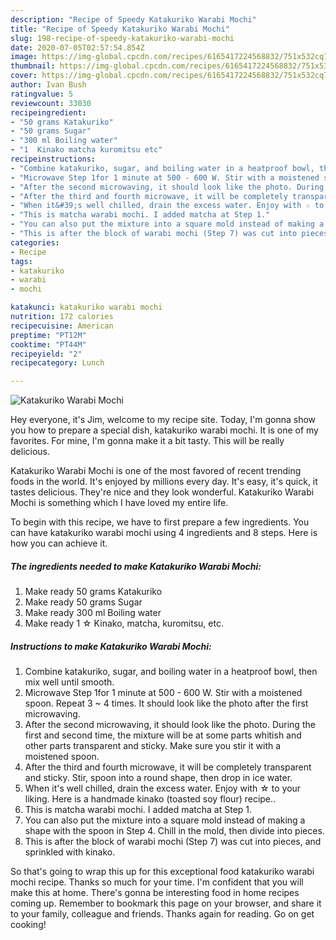 ```yaml
---
description: "Recipe of Speedy Katakuriko Warabi Mochi"
title: "Recipe of Speedy Katakuriko Warabi Mochi"
slug: 198-recipe-of-speedy-katakuriko-warabi-mochi
date: 2020-07-05T02:57:54.854Z
image: https://img-global.cpcdn.com/recipes/6165417224568832/751x532cq70/katakuriko-warabi-mochi-recipe-main-photo.jpg
thumbnail: https://img-global.cpcdn.com/recipes/6165417224568832/751x532cq70/katakuriko-warabi-mochi-recipe-main-photo.jpg
cover: https://img-global.cpcdn.com/recipes/6165417224568832/751x532cq70/katakuriko-warabi-mochi-recipe-main-photo.jpg
author: Ivan Bush
ratingvalue: 5
reviewcount: 33030
recipeingredient:
- "50 grams Katakuriko"
- "50 grams Sugar"
- "300 ml Boiling water"
- "1  Kinako matcha kuromitsu etc"
recipeinstructions:
- "Combine katakuriko, sugar, and boiling water in a heatproof bowl, then mix well until smooth."
- "Microwave Step 1for 1 minute at 500 - 600 W. Stir with a moistened spoon. Repeat 3 ~ 4 times. It should look like the photo after the first microwaving."
- "After the second microwaving, it should look like the photo. During the first and second time, the mixture will be at some parts whitish and other parts transparent and sticky. Make sure you stir it with a moistened spoon."
- "After the third and fourth microwave, it will be completely transparent and sticky. Stir, spoon into a round shape, then drop in ice water."
- "When it&#39;s well chilled, drain the excess water. Enjoy with ☆ to your liking.  Here is a handmade kinako (toasted soy flour) recipe.."
- "This is matcha warabi mochi. I added matcha at Step 1."
- "You can also put the mixture into a square mold instead of making a shape with the spoon in Step 4. Chill in the mold, then divide into pieces."
- "This is after the block of warabi mochi (Step 7) was cut into pieces, and sprinkled with kinako."
categories:
- Recipe
tags:
- katakuriko
- warabi
- mochi

katakunci: katakuriko warabi mochi 
nutrition: 172 calories
recipecuisine: American
preptime: "PT12M"
cooktime: "PT44M"
recipeyield: "2"
recipecategory: Lunch

---
```



![Katakuriko Warabi Mochi](https://img-global.cpcdn.com/recipes/6165417224568832/751x532cq70/katakuriko-warabi-mochi-recipe-main-photo.jpg)

Hey everyone, it's Jim, welcome to my recipe site. Today, I'm gonna show you how to prepare a special dish, katakuriko warabi mochi. It is one of my favorites. For mine, I'm gonna make it a bit tasty. This will be really delicious.

Katakuriko Warabi Mochi is one of the most favored of recent trending foods in the world. It's enjoyed by millions every day. It's easy, it's quick, it tastes delicious. They're nice and they look wonderful. Katakuriko Warabi Mochi is something which I have loved my entire life.




To begin with this recipe, we have to first prepare a few ingredients. You can have katakuriko warabi mochi using 4 ingredients and 8 steps. Here is how you can achieve it.

<!--inarticleads1-->

##### The ingredients needed to make Katakuriko Warabi Mochi:

1. Make ready 50 grams Katakuriko
1. Make ready 50 grams Sugar
1. Make ready 300 ml Boiling water
1. Make ready 1 ☆ Kinako, matcha, kuromitsu, etc.




<!--inarticleads2-->

##### Instructions to make Katakuriko Warabi Mochi:

1. Combine katakuriko, sugar, and boiling water in a heatproof bowl, then mix well until smooth.
1. Microwave Step 1for 1 minute at 500 - 600 W. Stir with a moistened spoon. Repeat 3 ~ 4 times. It should look like the photo after the first microwaving.
1. After the second microwaving, it should look like the photo. During the first and second time, the mixture will be at some parts whitish and other parts transparent and sticky. Make sure you stir it with a moistened spoon.
1. After the third and fourth microwave, it will be completely transparent and sticky. Stir, spoon into a round shape, then drop in ice water.
1. When it&#39;s well chilled, drain the excess water. Enjoy with ☆ to your liking.  Here is a handmade kinako (toasted soy flour) recipe..
1. This is matcha warabi mochi. I added matcha at Step 1.
1. You can also put the mixture into a square mold instead of making a shape with the spoon in Step 4. Chill in the mold, then divide into pieces.
1. This is after the block of warabi mochi (Step 7) was cut into pieces, and sprinkled with kinako.




So that's going to wrap this up for this exceptional food katakuriko warabi mochi recipe. Thanks so much for your time. I'm confident that you will make this at home. There's gonna be interesting food in home recipes coming up. Remember to bookmark this page on your browser, and share it to your family, colleague and friends. Thanks again for reading. Go on get cooking!
